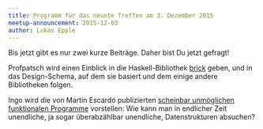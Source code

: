 ```yaml
---
title: Programm für das neunte Treffen am 3. Dezember 2015
meetup-announcement: 2015-12-03
author: Lukas Epple
---
```


Bis jetzt gibt es nur zwei kurze Beiträge. Daher bist Du jetzt
gefragt!

Profpatsch wird einen Einblick in die Haskell-Bibliothek
[brick](https://hackage.haskell.org/package/brick) geben, und in das
Design-Schema, auf dem sie basiert und dem einige andere Bibliotheken folgen.

Ingo wird die von Martín Escardó publizierten [scheinbar unmöglichen
funktionalen
Programme](http://math.andrej.com/2007/09/28/seemingly-impossible-functional-programs/)
vorstellen: Wie kann man in endlicher Zeit unendliche, ja sogar überabzählbar
unendliche, Datenstrukturen absuchen?
